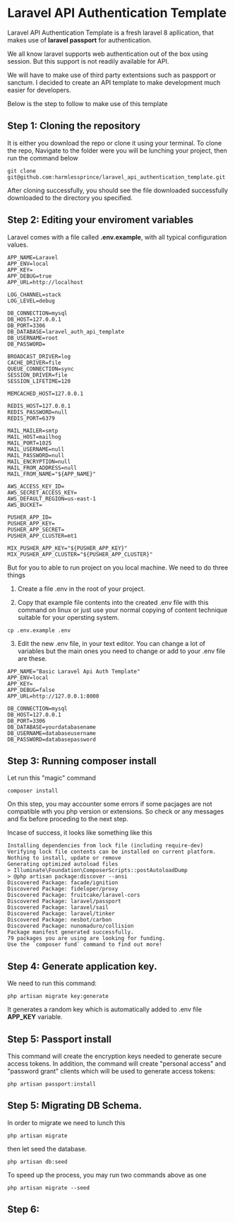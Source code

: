 # Laravel API Authentication Template

Laravel API Authentication Template is a fresh laravel 8 apllication, that makes use of **laravel passport** for authentication.


We all know laravel supports web authentication out of the box using session. But this support is not readily available for API. 

We will have to make use of third party extentsions such as paspport  or sanctum. I decided to create an API template to make development much easier for developers. 

Below is the step to follow to make use of this template

## Step 1: Cloning the repository

It is either you download the repo or clone it using your terminal. To clone the repo,
Navigate to the folder were you will be lunching your project, then run the command below 

```
git clone git@github.com:harmlessprince/laravel_api_authentication_template.git
```

After cloning successfully, you should see the file downloaded successfully downloaded to the directory you specified. 

## Step 2: Editing your enviroment variables
Laravel comes with a file called **.env.example**, with all typical configuration values.

```
APP_NAME=Laravel
APP_ENV=local
APP_KEY=
APP_DEBUG=true
APP_URL=http://localhost

LOG_CHANNEL=stack
LOG_LEVEL=debug

DB_CONNECTION=mysql
DB_HOST=127.0.0.1
DB_PORT=3306
DB_DATABASE=laravel_auth_api_template
DB_USERNAME=root
DB_PASSWORD=

BROADCAST_DRIVER=log
CACHE_DRIVER=file
QUEUE_CONNECTION=sync
SESSION_DRIVER=file
SESSION_LIFETIME=120

MEMCACHED_HOST=127.0.0.1

REDIS_HOST=127.0.0.1
REDIS_PASSWORD=null
REDIS_PORT=6379

MAIL_MAILER=smtp
MAIL_HOST=mailhog
MAIL_PORT=1025
MAIL_USERNAME=null
MAIL_PASSWORD=null
MAIL_ENCRYPTION=null
MAIL_FROM_ADDRESS=null
MAIL_FROM_NAME="${APP_NAME}"

AWS_ACCESS_KEY_ID=
AWS_SECRET_ACCESS_KEY=
AWS_DEFAULT_REGION=us-east-1
AWS_BUCKET=

PUSHER_APP_ID=
PUSHER_APP_KEY=
PUSHER_APP_SECRET=
PUSHER_APP_CLUSTER=mt1

MIX_PUSHER_APP_KEY="${PUSHER_APP_KEY}"
MIX_PUSHER_APP_CLUSTER="${PUSHER_APP_CLUSTER}"

```
But for you to able to run project on you local machine. We need to do three things

 1.  Create a file .env in the root of your project.

 2. Copy that example file contents into the created .env file with this command on linux or just use your normal copying of content technique suitable for your opersting system.
 ```
 cp .env.example .env
 ```
3. Edit the new .env file, in your text editor. You can change a lot of variables  but the main ones you need to change or add to your .env file are these.

```
APP_NAME="Basic Laravel Api Auth Template"
APP_ENV=local
APP_KEY=
APP_DEBUG=false
APP_URL=http://127.0.0.1:8000

DB_CONNECTION=mysql
DB_HOST=127.0.0.1
DB_PORT=3306
DB_DATABASE=yourdatabasename
DB_USERNAME=databaseusername
DB_PASSWORD=databasepassword
```

## Step 3: Running composer install
Let run this "magic" command 
```
composer install
```
On this step, you may accounter some errors if some pacjages are not compatible wth you php version or extensions. So check or any messages and fix before proceding to the next step.

Incase of success, it looks like something like this

```
Installing dependencies from lock file (including require-dev)
Verifying lock file contents can be installed on current platform.
Nothing to install, update or remove
Generating optimized autoload files
> Illuminate\Foundation\ComposerScripts::postAutoloadDump
> @php artisan package:discover --ansi
Discovered Package: facade/ignition
Discovered Package: fideloper/proxy
Discovered Package: fruitcake/laravel-cors
Discovered Package: laravel/passport
Discovered Package: laravel/sail
Discovered Package: laravel/tinker
Discovered Package: nesbot/carbon
Discovered Package: nunomaduro/collision
Package manifest generated successfully.
79 packages you are using are looking for funding.
Use the `composer fund` command to find out more!

```

## Step 4: Generate application key.
We need to run this command: 
```
php artisan migrate key:generate
```
It generates a random key which is automatically added to .env file **APP_KEY** variable.


## Step 5:  Passport install

This command will create the encryption keys needed to generate secure access tokens. In addition, the command will create "personal access" and "password grant" clients which will be used to generate access tokens:

```
php artisan passport:install
```
## Step 5: Migrating DB Schema.
In order to migrate we need to lunch this

```
php artisan migrate
```

then let seed the database.
```
php artisan db:seed
```
To speed up the process, you may run two commands above as one

```
php artisan migrate --seed
```

## Step 6: 